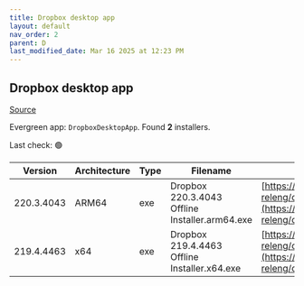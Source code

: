 ```yaml
---
title: Dropbox desktop app
layout: default
nav_order: 2
parent: D
last_modified_date: Mar 16 2025 at 12:23 PM
---
```


## Dropbox desktop app

[Source](https://www.dropbox.com/desktop)

Evergreen app: `DropboxDesktopApp`. Found **2** installers.

Last check: 🟢

| Version    | Architecture | Type | Filename                                       | URI                                                                                                                                                                                                            |
| ---------- | ------------ | ---- | ---------------------------------------------- | -------------------------------------------------------------------------------------------------------------------------------------------------------------------------------------------------------------- |
| 220.3.4043 | ARM64        | exe  | Dropbox 220.3.4043 Offline Installer.arm64.exe | [https://edge.dropboxstatic.com/dbx-releng/client/Dropbox%20220.3.4043%20Offline%20Installer.arm64.exe](https://edge.dropboxstatic.com/dbx-releng/client/Dropbox%20220.3.4043%20Offline%20Installer.arm64.exe) |
| 219.4.4463 | x64          | exe  | Dropbox 219.4.4463 Offline Installer.x64.exe   | [https://edge.dropboxstatic.com/dbx-releng/client/Dropbox%20219.4.4463%20Offline%20Installer.x64.exe](https://edge.dropboxstatic.com/dbx-releng/client/Dropbox%20219.4.4463%20Offline%20Installer.x64.exe)     |
